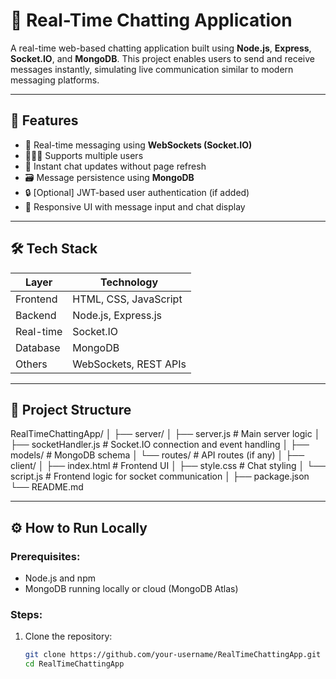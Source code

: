 # 💬 Real-Time Chatting Application

A real-time web-based chatting application built using **Node.js**, **Express**, **Socket.IO**, and **MongoDB**. 
This project enables users to send and receive messages instantly, simulating live communication similar to modern messaging platforms.

---

## 🚀 Features

- 🔄 Real-time messaging using **WebSockets (Socket.IO)**
- 🧑‍🤝‍🧑 Supports multiple users
- 💬 Instant chat updates without page refresh
- 🗃️ Message persistence using **MongoDB**
- 🔒 [Optional] JWT-based user authentication (if added)
- 📱 Responsive UI with message input and chat display

---

## 🛠️ Tech Stack

| Layer        | Technology         |
|--------------|--------------------|
| Frontend     | HTML, CSS, JavaScript |
| Backend      | Node.js, Express.js |
| Real-time    | Socket.IO          |
| Database     | MongoDB            |
| Others       | WebSockets, REST APIs |

---

## 📁 Project Structure

RealTimeChattingApp/
│
├── server/
│ ├── server.js # Main server logic
│ ├── socketHandler.js # Socket.IO connection and event handling
│ ├── models/ # MongoDB schema
│ └── routes/ # API routes (if any)
│
├── client/
│ ├── index.html # Frontend UI
│ ├── style.css # Chat styling
│ └── script.js # Frontend logic for socket communication
│
├── package.json
└── README.md


---

## ⚙️ How to Run Locally

### Prerequisites:
- Node.js and npm
- MongoDB running locally or cloud (MongoDB Atlas)

### Steps:

1. Clone the repository:
   ```bash
   git clone https://github.com/your-username/RealTimeChattingApp.git
   cd RealTimeChattingApp

